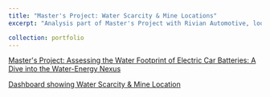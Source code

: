 ```yaml
---
title: "Master's Project: Water Scarcity & Mine Locations"
excerpt: "Analysis part of Master's Project with Rivian Automotive, looking at the water usage impact of mining for battery minerals. Analysis performed included an ArcGIS Pro water scarcity map, as well as an ArcGIS online dashboard, which shows mines with high water usage and underlying water scarcity issues. <br/><img src='/images/Screenshot.png'>"

collection: portfolio
---
```

[Master's Project: Assessing the Water Footprint of Electric Car Batteries: A Dive into the Water-Energy Nexus](https://dukespace.lib.duke.edu/dspace/bitstream/handle/10161/27165/Duke_MP_2023_Allen-Katayama-MacDonald-Thornton.pdf?sequence=1&isAllowed=y)

[Dashboard showing Water Scarcity & Mine Location](https://dukeuniv.maps.arcgis.com/apps/dashboards/47a5c479b8854bda9d2bb817986ae758)